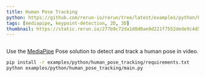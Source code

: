 ```yaml
---
title: Human Pose Tracking
python: https://github.com/rerun-io/rerun/tree/latest/examples/python/human_pose_tracking/main.py
tags: [mediapipe, keypoint-detection, 2D, 3D]
thumbnail: https://static.rerun.io/277b9c72da1d0d0ae9d221f7552dede9c4d5b2fa_human_pose_tracking_480w.png
---
```


<picture>
  <source media="(max-width: 480px)" srcset="https://static.rerun.io/277b9c72da1d0d0ae9d221f7552dede9c4d5b2fa_human_pose_tracking_480w.png">
  <source media="(max-width: 768px)" srcset="https://static.rerun.io/fd10603d5f34b2b8c961a01fe98ab37cccc4d1be_human_pose_tracking_768w.png">
  <source media="(max-width: 1024px)" srcset="https://static.rerun.io/d7bcbe589d71ce25733552237e18919f18cef24a_human_pose_tracking_1024w.png">
  <source media="(max-width: 1200px)" srcset="https://static.rerun.io/bbf84b7d85dd5fd307fd230527164d77a95b62aa_human_pose_tracking_1200w.png">
  <img src="https://static.rerun.io/37d47fe7e3476513f9f58c38da515e2cd4a093f9_human_pose_tracking_full.png" alt="">
</picture>

Use the [MediaPipe](https://google.github.io/mediapipe/) Pose solution to detect and track a human pose in video.

```bash
pip install -r examples/python/human_pose_tracking/requirements.txt
python examples/python/human_pose_tracking/main.py
```
